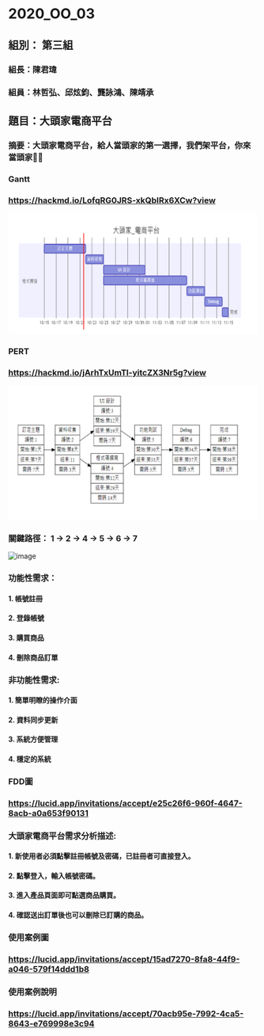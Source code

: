 # 2020_OO_03
## 組別： 第三組
### 組長：陳君瑋
### 組員：林哲弘、邱炫鈞、龔詠鴻、陳靖承
## 題目：大頭家電商平台
### 摘要：大頭家電商平台，給人當頭家的第一選擇，我們架平台，你來當頭家🤑🤑

### Gantt
### https://hackmd.io/LofqRG0JRS-xkQbIRx6XCw?view


  <img src="Gannt.png" />
  
  
  ### PERT
### https://hackmd.io/jArhTxUmTl-yitcZX3Nr5g?view
  <img src="PERT.png" />

### 關鍵路徑： 1 → 2 → 4 → 5 → 6 → 7



![image](S__60579845.jpg)

### 功能性需求：
#### 1.	帳號註冊
#### 2.	登錄帳號
#### 3.	購買商品
#### 4.	刪除商品訂單
### 非功能性需求:
#### 1.	簡單明瞭的操作介面
#### 2.	資料同步更新
#### 3.	系統方便管理
#### 4.	穩定的系統

### FDD圖
### https://lucid.app/invitations/accept/e25c26f6-960f-4647-8acb-a0a653f90131

### 大頭家電商平台需求分析描述:
#### 1.	新使用者必須點擊註冊帳號及密碼，已註冊者可直接登入。
#### 2.	點擊登入，輸入帳號密碼。
#### 3.	進入產品頁面即可點選商品購買。
#### 4.	確認送出訂單後也可以刪除已訂購的商品。

### 使用案例圖
### https://lucid.app/invitations/accept/15ad7270-8fa8-44f9-a046-579f14ddd1b8
### 使用案例說明
### https://lucid.app/invitations/accept/70acb95e-7992-4ca5-8643-e769998e3c94
